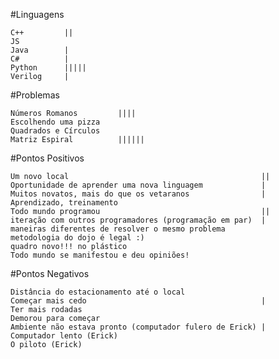 #Linguagens

	C++			||
	JS			
	Java		|
	C#			|
	Python		|||||
	Verilog		|

#Problemas

	Números Romanos			||||
	Escolhendo uma pizza	
	Quadrados e Círculos	
	Matriz Espiral			||||||
	
#Pontos Positivos

	Um novo local											||
	Oportunidade de aprender uma nova linguagem 			|
	Muitos novatos, mais do que os vetaranos				|
	Aprendizado, treinamento 
	Todo mundo programou 									||
	iteração com outros programadores (programação em par)	|
	maneiras diferentes de resolver o mesmo problema
	metodologia do dojo é legal :)
	quadro novo!!! no plástico
	Todo mundo se manifestou e deu opiniões!

#Pontos Negativos

	Distância do estacionamento até o local
	Começar mais cedo 										|
	Ter mais rodadas
	Demorou para começar
	Ambiente não estava pronto (computador fulero de Erick)	|
	Computador lento (Erick)
	O piloto (Erick)
